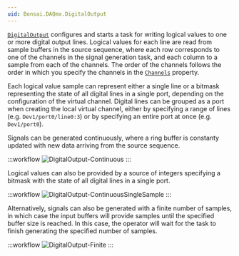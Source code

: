 ```yaml
---
uid: Bonsai.DAQmx.DigitalOutput
---
```


[`DigitalOutput`](xref:Bonsai.DAQmx.DigitalOutput) configures and starts a task for writing logical values to one or more digital output lines. Logical values for each line are read from sample buffers in the source sequence, where each row corresponds to one of the channels in the signal generation task, and each column to a sample from each of the channels. The order of the channels follows the order in which you specify the channels in the [`Channels`](xref:Bonsai.DAQmx.DigitalOutput.Channels) property.

Each logical value sample can represent either a single line or a bitmask representing the state of all digital lines in a single port, depending on the configuration of the virtual channel. Digital lines can be grouped as a port when creating the local virtual channel, either by specifying a range of lines (e.g. `Dev1/port0/line0:3`) or by specifying an entire port at once (e.g. `Dev1/port0`).

Signals can be generated continuously, where a ring buffer is constanty updated with new data arriving from the source sequence.

:::workflow
![DigitalOutput-Continuous](../workflows/DigitalOutput-Continuous.bonsai)
:::

Logical values can also be provided by a source of integers specifying a bitmask with the state of all digital lines in a single port.

:::workflow
![DigitalOutput-ContinuousSingleSample](../workflows/DigitalOutput-ContinuousSingleSample.bonsai)
:::

Alternatively, signals can also be generated with a finite number of samples, in which case the input buffers will provide samples until the specified buffer size is reached. In this case, the operator will wait for the task to finish generating the specified number of samples.

:::workflow
![DigitalOutput-Finite](../workflows/DigitalOutput-Finite.bonsai)
:::
